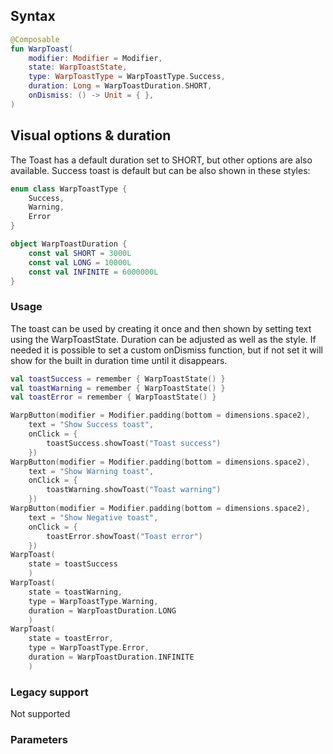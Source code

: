 
## Syntax

```kotlin example
@Composable
fun WarpToast(
    modifier: Modifier = Modifier,
    state: WarpToastState,
    type: WarpToastType = WarpToastType.Success,
    duration: Long = WarpToastDuration.SHORT,
    onDismiss: () -> Unit = { },
)
```

## Visual options & duration
The Toast has a default duration set to SHORT, but other options are also available. Success toast is default but can be also shown in these styles:

```kotlin example
enum class WarpToastType {
    Success,
    Warning,
    Error
}

object WarpToastDuration {
    const val SHORT = 3000L
    const val LONG = 10000L
    const val INFINITE = 6000000L
}
```

### Usage

The toast can be used by creating it once and then shown by setting text using the WarpToastState. Duration can be adjusted as well as the style. If needed it is possible to set a custom onDismiss function, but if not set it will show for the built in duration time until it disappears.


```kotlin example
val toastSuccess = remember { WarpToastState() }
val toastWarning = remember { WarpToastState() }
val toastError = remember { WarpToastState() }

WarpButton(modifier = Modifier.padding(bottom = dimensions.space2),
    text = "Show Success toast",
    onClick = {
        toastSuccess.showToast("Toast success")
    })
WarpButton(modifier = Modifier.padding(bottom = dimensions.space2),
    text = "Show Warning toast",
    onClick = {
        toastWarning.showToast("Toast warning")
    })
WarpButton(modifier = Modifier.padding(bottom = dimensions.space2),
    text = "Show Negative toast",
    onClick = {
        toastError.showToast("Toast error")
    })
WarpToast(
    state = toastSuccess
    )
WarpToast(
    state = toastWarning,
    type = WarpToastType.Warning,
    duration = WarpToastDuration.LONG
    )
WarpToast(
    state = toastError,
    type = WarpToastType.Error,
    duration = WarpToastDuration.INFINITE
    )
```



### Legacy support
Not supported

### Parameters

<api-table type=android component="Toast" />

